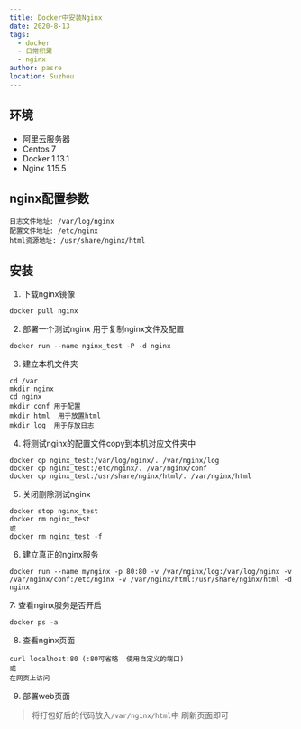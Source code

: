 ```yaml
---
title: Docker中安装Nginx
date: 2020-8-13
tags: 
  - docker
  - 日常积累
  - nginx
author: pasre
location: Suzhou  
---
```


## 环境
* 阿里云服务器
* Centos 7
* Docker 1.13.1
* Nginx 1.15.5

## nginx配置参数
```
日志文件地址: /var/log/nginx
配置文件地址: /etc/nginx
html资源地址: /usr/share/nginx/html
```

## 安装
1. 下载nginx镜像
```
docker pull nginx
```
2. 部署一个测试nginx 用于复制nginx文件及配置
```
docker run --name nginx_test -P -d nginx
```
3. 建立本机文件夹
```
cd /var
mkdir nginx
cd nginx
mkdir conf 用于配置
mkdir html  用于放置html
mkdir log  用于存放日志
```
4. 将测试nginx的配置文件copy到本机对应文件夹中
```
docker cp nginx_test:/var/log/nginx/. /var/nginx/log
docker cp nginx_test:/etc/nginx/. /var/nginx/conf
docker cp nginx_test:/usr/share/nginx/html/. /var/nginx/html
```
5. 关闭删除测试nginx
```
docker stop nginx_test
docker rm nginx_test
或
docker rm nginx_test -f
```
6. 建立真正的nginx服务
```
docker run --name mynginx -p 80:80 -v /var/nginx/log:/var/log/nginx -v /var/nginx/conf:/etc/nginx -v /var/nginx/html:/usr/share/nginx/html -d nginx
```
7: 查看nginx服务是否开启
```
docker ps -a
```
8. 查看nginx页面
```
curl localhost:80 (:80可省略  使用自定义的端口)
或
在网页上访问
```
9. 部署web页面
>将打包好后的代码放入`/var/nginx/html`中
刷新页面即可
